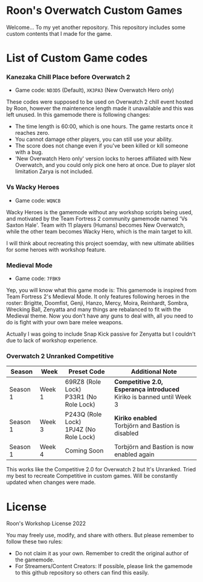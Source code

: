 # Roon's Overwatch Custom Games
Welcome... To my yet another repository. This repository includes some custom contents that I made for the game.

# List of Custom Game codes
### Kanezaka Chill Place before Overwatch 2
* Game code: `ND3D5` (Default), `XK3PA3` (New Overwatch Hero only)

These codes were supposed to be used on Overwatch 2 chill event hosted by Roon, however the maintenence length made it unavailable and this was left unused.
In this gamemode there is following changes:

* The time length is 60:00, which is one hours. The game restarts once it reaches zero.
* You cannot damage other players, you can still use your ability.
* The score does not change even if you've been killed or kill someone with a bug.
* 'New Overwatch Hero only' version locks to heroes affiliated with New Overwatch, and you could only pick one hero at once. Due to player slot limitation Zarya is not included.

### Vs Wacky Heroes
* Game code: `WQNCB`

Wacky Heroes is the gamemode without any workshop scripts being used, and motivated by the Team Fortress 2 community gamemode named 'Vs Saxton Hale'. Team with 11 players (Humans) becomes New Overwatch, while the other team becomes Wacky Hero, which is the main target to kill.

I will think about recreating this project soemday, with new ultimate abilities for some heroes with workshop feature.

### Medieval Mode
* Game code: `7FBK9`

Yep, you will know what this game mode is: This gamemode is inspired from Team Fortress 2's Medieval Mode. It only features following heroes in the roster: Brigitte, Doomfist, Genji, Hanzo, Mercy, Moira, Reinhardt, Sombra, Wrecking Ball, Zenyatta and many things are rebalanced to fit with the Medieval theme. Now you don't have any guns to deal with, all you need to do is fight with your own bare melee weapons.

Actually I was going to include Snap Kick passive for Zenyatta but I couldn't due to lack of workshop experience.

### Overwatch 2 Unranked Competitive
| Season | Week | Preset Code | Additional Note |
| ------ | ---- | ----------- | --------------- |
| Season 1 | Week 1 | 69RZ8 (Role Lock)<br />P33R1 (No Role Lock) | **Competitive 2.0, Esperança introduced**<br />Kiriko is banned until Week 3 |
| Season 1 | Week 3 | P243Q (Role Lock)<br />1PJ4Z (No Role Lock) | **Kiriko enabled**<br />Torbjörn and Bastion is disabled |
| Season 1 | Week 4 | Coming Soon | Torbjörn and Bastion is now enabled again |

This works like the Competitive 2.0 for Overwatch 2 but It's Unranked. Tried my best to recreate Competitive in custom games. Will be constantly updated when changes were made.

# License
Roon's Workshop License 2022

You may freely use, modify, and share with others. But please remember to follow these two rules:
* Do not claim it as your own. Remember to credit the original author of the gamemode.
* For Streamers/Content Creators: If possible, please link the gamemode to this github repository so others can find this easily.
